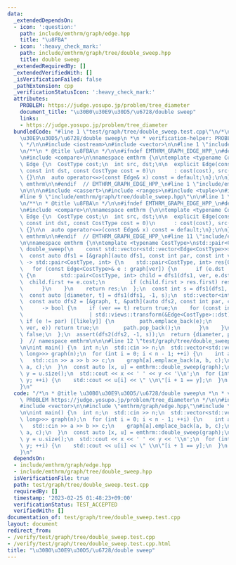 ```yaml
---
data:
  _extendedDependsOn:
  - icon: ':question:'
    path: include/emthrm/graph/edge.hpp
    title: "\u8FBA"
  - icon: ':heavy_check_mark:'
    path: include/emthrm/graph/tree/double_sweep.hpp
    title: double sweep
  _extendedRequiredBy: []
  _extendedVerifiedWith: []
  _isVerificationFailed: false
  _pathExtension: cpp
  _verificationStatusIcon: ':heavy_check_mark:'
  attributes:
    PROBLEM: https://judge.yosupo.jp/problem/tree_diameter
    document_title: "\u30B0\u30E9\u30D5/\u6728/double sweep"
    links:
    - https://judge.yosupo.jp/problem/tree_diameter
  bundledCode: "#line 1 \"test/graph/tree/double_sweep.test.cpp\"\n/*\n * @title \u30B0\
    \u30E9\u30D5/\u6728/double sweep\n *\n * verification-helper: PROBLEM https://judge.yosupo.jp/problem/tree_diameter\n\
    \ */\n\n#include <iostream>\n#include <vector>\n\n#line 1 \"include/emthrm/graph/edge.hpp\"\
    \n/**\n * @title \u8FBA\n */\n\n#ifndef EMTHRM_GRAPH_EDGE_HPP_\n#define EMTHRM_GRAPH_EDGE_HPP_\n\
    \n#include <compare>\n\nnamespace emthrm {\n\ntemplate <typename CostType>\nstruct\
    \ Edge {\n  CostType cost;\n  int src, dst;\n\n  explicit Edge(const int src,\
    \ const int dst, const CostType cost = 0)\n      : cost(cost), src(src), dst(dst)\
    \ {}\n\n  auto operator<=>(const Edge& x) const = default;\n};\n\n}  // namespace\
    \ emthrm\n\n#endif  // EMTHRM_GRAPH_EDGE_HPP_\n#line 1 \"include/emthrm/graph/tree/double_sweep.hpp\"\
    \n\n\n\n#include <cassert>\n#include <ranges>\n#include <tuple>\n#include <utility>\n\
    #line 9 \"include/emthrm/graph/tree/double_sweep.hpp\"\n\n#line 1 \"include/emthrm/graph/edge.hpp\"\
    \n/**\n * @title \u8FBA\n */\n\n#ifndef EMTHRM_GRAPH_EDGE_HPP_\n#define EMTHRM_GRAPH_EDGE_HPP_\n\
    \n#include <compare>\n\nnamespace emthrm {\n\ntemplate <typename CostType>\nstruct\
    \ Edge {\n  CostType cost;\n  int src, dst;\n\n  explicit Edge(const int src,\
    \ const int dst, const CostType cost = 0)\n      : cost(cost), src(src), dst(dst)\
    \ {}\n\n  auto operator<=>(const Edge& x) const = default;\n};\n\n}  // namespace\
    \ emthrm\n\n#endif  // EMTHRM_GRAPH_EDGE_HPP_\n#line 11 \"include/emthrm/graph/tree/double_sweep.hpp\"\
    \n\nnamespace emthrm {\n\ntemplate <typename CostType>\nstd::pair<CostType, std::vector<int>>\
    \ double_sweep(\n    const std::vector<std::vector<Edge<CostType>>>& graph) {\n\
    \  const auto dfs1 = [&graph](auto dfs1, const int par, const int ver)\n     \
    \ -> std::pair<CostType, int> {\n    std::pair<CostType, int> res{0, ver};\n \
    \   for (const Edge<CostType>& e : graph[ver]) {\n      if (e.dst != par) [[unlikely]]\
    \ {\n        std::pair<CostType, int> child = dfs1(dfs1, ver, e.dst);\n      \
    \  child.first += e.cost;\n        if (child.first > res.first) res = child;\n\
    \      }\n    }\n    return res;\n  };\n  const int s = dfs1(dfs1, -1, 0).second;\n\
    \  const auto [diameter, t] = dfs1(dfs1, -1, s);\n  std::vector<int> path{s};\n\
    \  const auto dfs2 = [&graph, t, &path](auto dfs2, const int par, const int ver)\n\
    \      -> bool {\n    if (ver == t) return true;\n    for (const int e : graph[ver]\n\
    \                     | std::views::transform(&Edge<CostType>::dst)) {\n     \
    \ if (e != par) [[likely]] {\n        path.emplace_back(e);\n        if (dfs2(dfs2,\
    \ ver, e)) return true;\n        path.pop_back();\n      }\n    }\n    return\
    \ false;\n  };\n  assert(dfs2(dfs2, -1, s));\n  return {diameter, path};\n}\n\n\
    }  // namespace emthrm\n\n\n#line 12 \"test/graph/tree/double_sweep.test.cpp\"\
    \n\nint main() {\n  int n;\n  std::cin >> n;\n  std::vector<std::vector<emthrm::Edge<long\
    \ long>>> graph(n);\n  for (int i = 0; i < n - 1; ++i) {\n    int a, b, c;\n \
    \   std::cin >> a >> b >> c;\n    graph[a].emplace_back(a, b, c);\n    graph[b].emplace_back(b,\
    \ a, c);\n  }\n  const auto [x, u] = emthrm::double_sweep(graph);\n  const int\
    \ y = u.size();\n  std::cout << x << ' ' << y << '\\n';\n  for (int i = 0; i <\
    \ y; ++i) {\n    std::cout << u[i] << \" \\n\"[i + 1 == y];\n  }\n  return 0;\n\
    }\n"
  code: "/*\n * @title \u30B0\u30E9\u30D5/\u6728/double sweep\n *\n * verification-helper:\
    \ PROBLEM https://judge.yosupo.jp/problem/tree_diameter\n */\n\n#include <iostream>\n\
    #include <vector>\n\n#include \"emthrm/graph/edge.hpp\"\n#include \"emthrm/graph/tree/double_sweep.hpp\"\
    \n\nint main() {\n  int n;\n  std::cin >> n;\n  std::vector<std::vector<emthrm::Edge<long\
    \ long>>> graph(n);\n  for (int i = 0; i < n - 1; ++i) {\n    int a, b, c;\n \
    \   std::cin >> a >> b >> c;\n    graph[a].emplace_back(a, b, c);\n    graph[b].emplace_back(b,\
    \ a, c);\n  }\n  const auto [x, u] = emthrm::double_sweep(graph);\n  const int\
    \ y = u.size();\n  std::cout << x << ' ' << y << '\\n';\n  for (int i = 0; i <\
    \ y; ++i) {\n    std::cout << u[i] << \" \\n\"[i + 1 == y];\n  }\n  return 0;\n\
    }\n"
  dependsOn:
  - include/emthrm/graph/edge.hpp
  - include/emthrm/graph/tree/double_sweep.hpp
  isVerificationFile: true
  path: test/graph/tree/double_sweep.test.cpp
  requiredBy: []
  timestamp: '2023-02-25 01:48:23+09:00'
  verificationStatus: TEST_ACCEPTED
  verifiedWith: []
documentation_of: test/graph/tree/double_sweep.test.cpp
layout: document
redirect_from:
- /verify/test/graph/tree/double_sweep.test.cpp
- /verify/test/graph/tree/double_sweep.test.cpp.html
title: "\u30B0\u30E9\u30D5/\u6728/double sweep"
---
```

